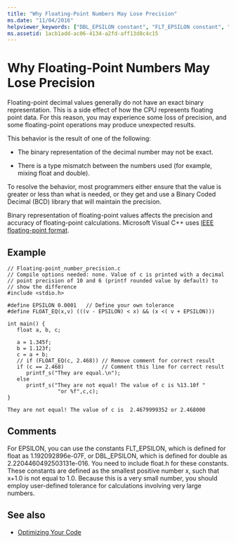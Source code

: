 ```yaml
---
title: "Why Floating-Point Numbers May Lose Precision"
ms.date: "11/04/2016"
helpviewer_keywords: ["DBL_EPSILON constant", "FLT_EPSILON constant", "floating-point numbers, precision"]
ms.assetid: 1acb1add-ac06-4134-a2fd-aff13d8c4c15
---
```

# Why Floating-Point Numbers May Lose Precision

Floating-point decimal values generally do not have an exact binary representation. This is a side effect of how the CPU represents floating point data. For this reason, you may experience some loss of precision, and some floating-point operations may produce unexpected results.

This behavior is the result of one of the following:

- The binary representation of the decimal number may not be exact.

- There is a type mismatch between the numbers used (for example, mixing float and double).

To resolve the behavior, most programmers either ensure that the value is greater or less than what is needed, or they get and use a Binary Coded Decimal (BCD) library that will maintain the precision.

Binary representation of floating-point values affects the precision and accuracy of floating-point calculations. Microsoft Visual C++ uses [IEEE floating-point format](../../build/reference/ieee-floating-point-representation.md).

## Example

```
// Floating-point_number_precision.c
// Compile options needed: none. Value of c is printed with a decimal
// point precision of 10 and 6 (printf rounded value by default) to
// show the difference
#include <stdio.h>

#define EPSILON 0.0001   // Define your own tolerance
#define FLOAT_EQ(x,v) (((v - EPSILON) < x) && (x <( v + EPSILON)))

int main() {
   float a, b, c;

   a = 1.345f;
   b = 1.123f;
   c = a + b;
   // if (FLOAT_EQ(c, 2.468)) // Remove comment for correct result
   if (c == 2.468)            // Comment this line for correct result
      printf_s("They are equal.\n");
   else
      printf_s("They are not equal! The value of c is %13.10f "
                "or %f",c,c);
}
```

```Output
They are not equal! The value of c is  2.4679999352 or 2.468000
```

## Comments

For EPSILON, you can use the constants FLT_EPSILON, which is defined for float as 1.192092896e-07F, or DBL_EPSILON, which is defined for double as 2.2204460492503131e-016. You need to include float.h for these constants. These constants are defined as the smallest positive number x, such that x+1.0 is not equal to 1.0. Because this is a very small number, you should employ user-defined tolerance for calculations involving very large numbers.

## See also

- [Optimizing Your Code](../../build/reference/optimizing-your-code.md)

